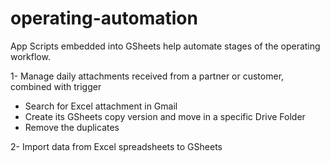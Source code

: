 # operating-automation

App Scripts embedded into GSheets help automate stages of the operating workflow.

1- Manage daily attachments received from a partner or customer, combined with trigger

- Search for Excel attachment in Gmail
- Create its GSheets copy version and move in a specific Drive Folder
- Remove the duplicates

2- Import data from Excel spreadsheets to GSheets
